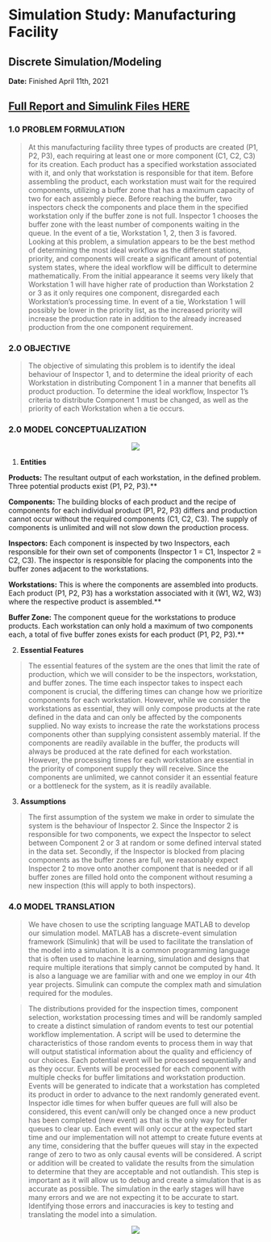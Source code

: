# Simulation Study: Manufacturing Facility

## Discrete Simulation/Modeling

**Date:** Finished April 11th, 2021

## [Full Report and Simulink Files HERE](https://github.com/1brahimsaid)

### 1.0  PROBLEM FORMULATION

> At this manufacturing facility three types of products are created (P1, P2, P3), each requiring at least one or more component (C1, C2, C3) for its creation. Each product has a specified workstation associated with it, and only that workstation is responsible for that item. Before assembling the product, each workstation must wait for the required components, utilizing a buffer zone that has a maximum capacity of two for each assembly piece. Before reaching the buffer, two inspectors check the components and place them in the specified workstation only if the buffer zone is not full. Inspector 1 chooses the buffer zone with the least number of components waiting in the queue. In the event of a tie, Workstation 1, 2, then 3 is favored. Looking at this problem, a simulation appears to be the best method of determining the most ideal workflow as the different stations, priority, and components will create a significant amount of potential system states, where the ideal workflow will be difficult to determine mathematically. From the initial appearance it seems very likely that Workstation 1 will have higher rate of production than Workstation 2 or 3 as it only requires one component, disregarded each Workstation’s processing time. In event of a tie, Workstation 1 will possibly be lower in the priority list, as the increased priority will increase the production rate in addition to the already increased production from the one component requirement. 

### 2.0  OBJECTIVE

> The objective of simulating this problem is to identify the ideal behaviour of Inspector 1, and to determine the ideal priority of each Workstation in distributing Component 1 in a manner that benefits all product production. To determine the ideal workflow, Inspector 1’s criteria to distribute Component 1 must be changed, as well as the priority of each Workstation when a tie occurs. 

### 2.0 MODEL CONCEPTUALIZATION


<p align="center">
  <img src="/img/system.jpeg"/>
</p>

1. **Entities** 

**Products:** The resultant output of each workstation, in the defined problem. Three potential products exist (P1, P2, P3).** 

**Components:** The building blocks of each product and the recipe of components for each individual product (P1, P2, P3) differs and production cannot occur without the required components (C1, C2, C3). The supply of components is unlimited and will not slow down the production process. 

**Inspectors:** Each component is inspected by two Inspectors, each responsible for their own set of components (Inspector 1 = C1, Inspector 2 = C2, C3).  The inspector is responsible for placing the components into the buffer zones adjacent to the workstations. 

**Workstations:** This is where the components are assembled into products. Each product (P1, P2, P3) has a workstation associated with it (W1, W2, W3) where the respective product is assembled.**  

**Buffer Zone:** The component queue for the workstations to produce products. Each workstation can only hold a maximum of two components each, a total of five buffer zones exists for each product (P1, P2, P3).** 

2. **Essential Features** 

> The essential features of the system are the ones that limit the rate of production, which we will consider to be the inspectors, workstation, and buffer zones. The time each inspector takes to inspect each component is crucial, the differing times can change how we prioritize components for each workstation. However, while we consider the workstations as essential, they will only compose products at the rate defined in the data and can only be affected by the components supplied. No way exists to increase the rate the workstations process components other than supplying consistent assembly material. If the components are readily available in the buffer, the products will always be produced at the rate defined for each workstation. However, the processing times for each workstation are essential in the priority of component supply they will receive. Since the components are unlimited, we cannot consider it an essential feature or a bottleneck for the system, as it is readily available.  

3. **Assumptions** 

> The first assumption of the system we make in order to simulate the system is the behaviour of Inspector 2. Since the Inspector 2 is responsible for two components, we expect the Inspector to select between Component 2 or 3 at random or some defined interval stated in the data set. Secondly, if the Inspector is blocked from placing components as the buffer zones are full, we reasonably expect Inspector 2 to move onto another component that is needed or if all buffer zones are filled hold onto the component without resuming a new inspection (this will apply to both inspectors).  

### 4.0  MODEL TRANSLATION

> We have chosen to use the scripting language MATLAB to develop our simulation model. MATLAB has a discrete-event simulation framework (Simulink) that will be used to facilitate the translation of the model into a simulation. It is a common programming language that is often used to machine learning, simulation and designs that require multiple iterations that simply cannot be computed by hand. It is also a language we are familiar with and one we employ in our 4th year projects. Simulink can compute the complex math and simulation required for the modules.  

> The distributions provided for the inspection times, component selection, workstation processing times and will be randomly sampled to create a distinct simulation of random events to test our potential workflow implementation. A script will be used to determine the characteristics of those random events to process them in way that will output statistical information about the quality and efficiency of our choices. Each potential event will be processed sequentially and as they occur. Events will be processed for each component with multiple checks for buffer limitations and workstation production. Events will be generated to indicate that a workstation has completed its product in order to advance to the next randomly generated event. Inspector idle times for when buffer queues are full will also be considered, this event can/will only be changed once a new product has been completed (new event) as that is the only way for buffer queues to clear up. Each event will only occur at the expected start time and our implementation will not attempt to create future events at any time, considering that the buffer queues will stay in the expected range of zero to two as only causal events will be considered. A script or addition will be created to validate the results from the simulation to determine that they are acceptable and not outlandish. This step is important as it will allow us to debug and create a simulation that is as accurate as possible. The simulation in the early stages will have many errors and we are not expecting it to be accurate to start. Identifying those errors and inaccuracies is key to testing and translating the model into a simulation. 

<p align="center">
  <img src="/img/model.jpeg"/>
</p>